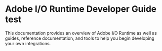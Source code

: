<HeroSimple slots="heading, title"/>

# Adobe I/O Runtime Developer Guide test

This documentation provides an overview of Adobe I/O Runtime as well as guides, reference documentation, and tools to help you begin developing your own integrations.
